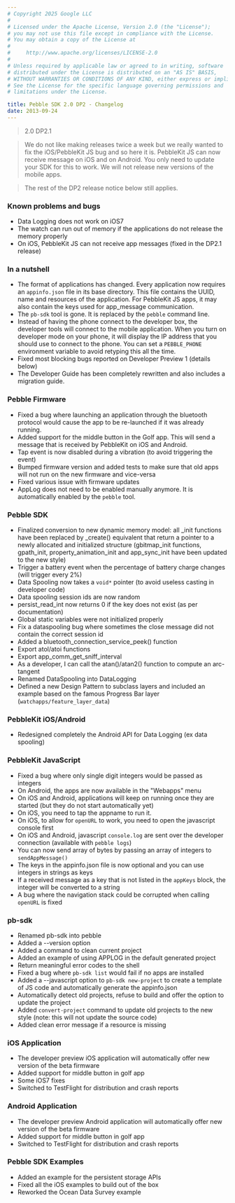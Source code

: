 ```yaml
---
# Copyright 2025 Google LLC
#
# Licensed under the Apache License, Version 2.0 (the "License");
# you may not use this file except in compliance with the License.
# You may obtain a copy of the License at
#
#     http://www.apache.org/licenses/LICENSE-2.0
#
# Unless required by applicable law or agreed to in writing, software
# distributed under the License is distributed on an "AS IS" BASIS,
# WITHOUT WARRANTIES OR CONDITIONS OF ANY KIND, either express or implied.
# See the License for the specific language governing permissions and
# limitations under the License.

title: Pebble SDK 2.0 DP2 - Changelog
date: 2013-09-24
---
```


>2.0 DP2.1 
 
> We do not like making releases twice a week but we really wanted to fix the iOS/PebbleKit JS bug and so here it is. PebbleKit JS can now receive message on iOS and on Android. You only need to update your SDK for this to work. We will not release new versions of the mobile apps.

>The rest of the DP2 release notice below still applies.

### Known problems and bugs

 - Data Logging does not work on iOS7
 - The watch can run out of memory if the applications do not release the memory properly
 - On iOS, PebbleKit JS can not receive app messages (fixed in the DP2.1 release)


### In a nutshell

 * The format of applications has changed. Every application now requires an `appinfo.json` file in its base directory. This file contains the UUID, name and resources of the application. For PebbleKit JS apps, it may also contain the keys used for app_message communication.
 * The `pb-sdk` tool is gone. It is replaced by the `pebble` command line.
 * Instead of having the phone connect to the developer box, the developer tools will connect to the mobile application. When you turn on developer mode on your phone, it will display the IP address that you should use to connect to the phone. You can set a `PEBBLE_PHONE` environment variable to avoid retyping this all the time.
 * Fixed most blocking bugs reported on Developer Preview 1 (details below)
 * The Developer Guide has been completely rewritten and also includes a migration guide.

### Pebble Firmware

 - Fixed a bug where launching an application through the bluetooth protocol would cause the app to be re-launched if it was already running.
 - Added support for the middle button in the Golf app. This will send a message that is received by PebbleKit on iOS and Android.
 - Tap event is now disabled during a vibration (to avoid triggering the event)
 - Bumped firmware version and added tests to make sure that old apps will not run on the new firmware and vice-versa
 - Fixed various issue with firmware updates
 - AppLog does not need to be enabled manually anymore. It is automatically enabled by the `pebble` tool.

### Pebble SDK

 - Finalized conversion to new dynamic memory model: all _init functions have been replaced by _create() equivalent that return a pointer to a newly allocated and initialized structure (gbitmap_init functions, gpath_init, property_animation_init and app_sync_init have been updated to the new style)
 - Trigger a battery event when the percentage of battery charge changes (will trigger every 2%)
 - Data Spooling now takes a `void*` pointer (to avoid useless casting in developer code)
 - Data spooling session ids are now random
 - persist_read_int now returns 0 if the key does not exist (as per documentation)
 - Global static variables were not initialized properly
 - Fix a dataspooling bug where sometimes the close message did not contain the correct session id
 - Added a bluetooth_connection_service_peek() function
 - Export atol/atoi functions
 - Export app_comm_get_sniff_interval
 - As a developer, I can call the atan()/atan2() function to compute an arc-tangent
 - Renamed DataSpooling into DataLogging
 - Defined a new Design Pattern to subclass layers and included an example based on the famous Progress Bar layer (`watchapps/feature_layer_data`)

### PebbleKit iOS/Android

 - Redesigned completely the Android API for Data Logging (ex data spooling)

### PebbleKit JavaScript

 - Fixed a bug where only single digit integers would be passed as integers
 - On Android, the apps are now available in the "Webapps" menu
 - On iOS and Android, applications will keep on running once they are started (but they do not start automatically yet)
 - On iOS, you need to tap the appname to run it.
 - On iOS, to allow for `openURL` to work, you need to open the javascript console first
 - On iOS and Android, javascript `console.log` are sent over the developer connection (available with `pebble logs`)
 - You can now send array of bytes by passing an array of integers to `sendAppMessage()`
 - The keys in the appinfo.json file is now optional and you can use integers in strings as keys
 - If a received message as a key that is not listed in the `appKeys` block, the integer will be converted to a string
 - A bug where the navigation stack could be corrupted when calling `openURL` is fixed

### pb-sdk

 - Renamed pb-sdk into pebble
 - Added a --version option
 - Added a command to clean current project
 - Added an example of using APPLOG in the default generated project
 - Return meaningful error codes to the shell
 - Fixed a bug where `pb-sdk list` would fail if no apps are installed
 - Added a --javascript option to `pb-sdk new-project` to create a template of JS code and automatically generate the appinfo.json
 - Automatically detect old projects, refuse to build and offer the option to update the project
 - Added `convert-project` command to update old projects to the new style (note: this will not update the source code)
 - Added clean error message if a resource is missing

### iOS Application

 - The developer preview iOS application will automatically offer new version of the beta firmware
 - Added support for middle button in golf app
 - Some iOS7 fixes
 - Switched to TestFlight for distribution and crash reports

### Android Application

 - The developer preview Android application will automatically offer new version of the beta firmware
 - Added support for middle button in golf app
 - Switched to TestFlight for distribution and crash reports

### Pebble SDK Examples

 - Added an example for the persistent storage APIs
 - Fixed all the iOS examples to build out of the box
 - Reworked the Ocean Data Survey example
